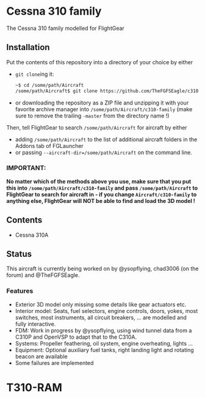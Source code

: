 # Cessna 310 family
The Cessna 310 family modelled for FlightGear

## Installation

Put the contents of this repository into a directory of your choice by either
* `git clone`ing it:
	```sh
	~$ cd /some/path/Aircraft
	/some/path/Aircraft$ git clone https://github.com/TheFGFSEagle/c310-family
	```
* or downloading the repository as a ZIP file and unzipping it with your favorite archive manager into `/some/path/Aircraft/c310-family` (make sure to remove the trailing `-master` from the directory name !)

Then, tell FlightGear to search `/some/path/Aircraft` for aircraft by either
* adding `/some/path/Aircraft` to the list of additional aircraft folders in the Addons tab of FGLauncher
* or passing `--aircraft-dir=/some/path/Aircraft` on the command line.

### IMPORTANT:
**No matter which of the methods above you use, make sure that you put this into `/some/path/Aircraft/c310-family` and pass `/some/path/Aircraft` to FlightGear to search for aircraft in - if you change `Aircraft/c310-family` to anything else, FlightGear will NOT be able to find and load the 3D model !**

## Contents

* Cessna 310A

## Status

This aircraft is currently being worked on by @ysopflying, chad3006 (on the forum) and @TheFGFSEagle.

### Features
* Exterior 3D model only missing some details like gear actuators etc.
* Interior model: Seats, fuel selectors, engine controls, doors, yokes, most switches, most instruments, all circuit breakers, … are modelled and fully interactive.
* FDM: Work in progress by @ysopflying, using wind tunnel data from a C310P and OpenVSP to adapt that to the C310A.
* Systems: Propeller feathering, oil system, engine overheating, lights …
* Equipment: Optional auxiliary fuel tanks, right landing light and rotating beacon are available
* Some failures are implemented
# T310-RAM
